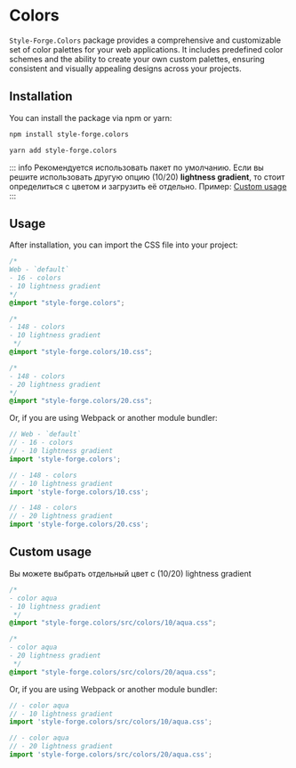 # Colors

`Style-Forge.Colors` package provides a comprehensive and customizable set of color palettes for your web applications. It includes predefined color schemes and the ability to create your own custom palettes, ensuring consistent and visually appealing designs across your projects.

## Installation

You can install the package via npm or yarn:

```bash
npm install style-forge.colors
```

```bash
yarn add style-forge.colors
```

::: info
Рекомендуется использовать пакет по умолчанию.
Если вы решите использовать другую опцию (10/20) **lightness gradient**, то стоит определиться с цветом и загрузить её отдельно.
Пример: <a href="#custom-usage">Custom usage</a>
:::

## Usage

After installation, you can import the CSS file into your project:

```css
/*
Web - `default`
- 16 - colors
- 10 lightness gradient
*/
@import "style-forge.colors";
```

```css
/*
- 148 - colors
- 10 lightness gradient
 */
@import "style-forge.colors/10.css";
```

```css
/*
- 148 - colors
- 20 lightness gradient
*/
@import "style-forge.colors/20.css";
```

Or, if you are using Webpack or another module bundler:

```js
// Web - `default`
// - 16 - colors
// - 10 lightness gradient
import 'style-forge.colors';
```

```js
// - 148 - colors
// - 10 lightness gradient
import 'style-forge.colors/10.css';
```

```js
// - 148 - colors
// - 20 lightness gradient
import 'style-forge.colors/20.css';
```

## Custom usage
Вы можете выбрать отдельный цвет с (10/20) lightness gradient

```css
/*
- color aqua
- 10 lightness gradient
 */
@import "style-forge.colors/src/colors/10/aqua.css";
```

```css
/*
- color aqua
- 20 lightness gradient
 */
@import "style-forge.colors/src/colors/20/aqua.css";
```

Or, if you are using Webpack or another module bundler:

```js
// - color aqua
// - 10 lightness gradient
import 'style-forge.colors/src/colors/10/aqua.css';
```

```js
// - color aqua
// - 20 lightness gradient
import 'style-forge.colors/src/colors/20/aqua.css';
```
